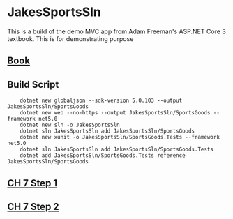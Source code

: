 # JakesSportsSln
This is a build of the demo MVC app from Adam Freeman's ASP.NET Core 3 textbook. This is for demonstrating purpose
## [Book](https://www.apress.com/gp/book/9781484254394)

## Build Script

        dotnet new globaljson --sdk-version 5.0.103 --output JakesSportsSln/SportsGoods
        dotnet new web --no-https --output JakesSportsSln/SportsGoods --framework net5.0
        dotnet new sln -o JakesSportsSln
        dotnet sln JakesSportsSln add JakesSportsSln/SportsGoods
        dotnet new xunit -o JakesSportsSln/SportsGoods.Tests --framework net5.0
        dotnet sln JakesSportsSln add JakesSportsSln/SportsGoods.Tests 
        dotnet add JakesSportsSln/SportsGoods.Tests reference JakesSportsSln/SportsGoods
        
## [CH 7 Step 1](https://github.com/JacobEhrman91/JakesSportsSln/blob/master/images/LAB%201B%20-%20SportsStore%20A%20Real%20Application%20(in-class)%20step1.PNG)

## [CH 7 Step 2](https://github.com/JacobEhrman91/JakesSportsSln/blob/master/images/LAB%201B%20Step%202.PNG)
